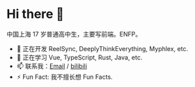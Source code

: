 # Hi there 👋

中国上海 17 岁普通高中生，主要写前端。ENFP。

- 🔭 正在开发 ReelSync, DeeplyThinkEverything, Myphlex, etc.
- 🌱 正在学习 Vue, TypeScript, Rust, Java, etc.
- 📫 联系我：[Email](mailto:kw@kev1nweng.space) / [bilibili](https://space.bilibili.com/544365132)
- ⚡ Fun Fact: 我不擅长想 Fun Facts.
